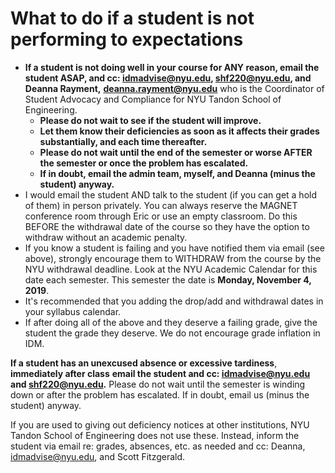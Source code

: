 # What to do if a student is not performing to expectations

* **If a student is not doing well in your course for ANY reason, email the student ASAP, and cc: idmadvise@nyu.edu, shf220@nyu.edu, and** **Deanna Rayment,** [**deanna.rayment@nyu.edu**](mailto:deanna.rayment@nyu.edu) who is the Coordinator of Student Advocacy and Compliance for NYU Tandon School of Engineering. 
  * **Please do not wait to see if the student will improve.** 
  * **Let them know their deficiencies as soon as it affects their grades substantially, and each time thereafter.**
  * **Please do not wait until the end of the semester or worse AFTER the semester or once the problem has escalated.** 
  * **If in doubt, email the admin team, myself, and Deanna \(minus the student\) anyway.**
* I would email the student AND talk to the student \(if you can get a hold of them\) in person privately. You can always reserve the MAGNET conference room through Eric or use an empty classroom. Do this BEFORE the withdrawal date of the course so they have the option to withdraw without an academic penalty.
* If you know a student is failing and you have notified them via email \(see above\), strongly encourage them to WITHDRAW from the course by the NYU withdrawal deadline. Look at the NYU Academic Calendar for this date each semester. This semester the date is **Monday, November 4, 2019**.
* It's recommended that you adding the drop/add and withdrawal dates in your syllabus calendar.
* If after doing all of the above and they deserve a failing grade, give the student the grade they deserve. We do not encourage grade inflation in IDM.

**If a student has an unexcused absence or excessive tardiness**, **immediately after class** **email the student and cc: idmadvise@nyu.edu and shf220@nyu.edu.** Please do not wait until the semester is winding down or after the problem has escalated. If in doubt, email us \(minus the student\) anyway.

If you are used to giving out deficiency notices at other institutions, NYU Tandon School of Engineering does not use these. Instead, inform the student via email re: grades, absences, etc. as needed and cc: Deanna, idmadvise@nyu.edu, and Scott Fitzgerald.
